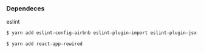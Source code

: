 ### Dependeces

eslint

```sh
$ yarn add eslint-config-airbnb eslint-plugin-import eslint-plugin-jsx-a11y eslint-plugin-react babel-plugin-root-import -D
```

```sh
$ yarn add react-app-rewired
```
